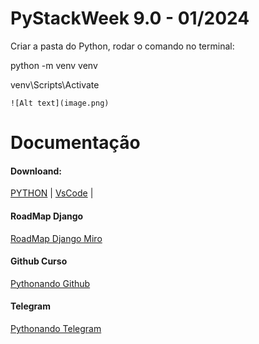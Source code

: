 # PyStackWeek 9.0 - 01/2024

Criar a pasta do Python, rodar o comando no terminal:<p>
    python -m venv venv <p>
    venv\Scripts\Activate <p>

    ![Alt text](image.png)

# Documentação

#### Downloand: <Br>
[​PYTHON](https://www.python.org/)  | [VsCode](https://code.visualstudio.com/download) |

#### RoadMap Django
[RoadMap Django Miro](https://miro.com/app/board/uXjVP0haEzs=/)

#### Github Curso
[Pythonando Github](https://github.com/Pythonando)

#### Telegram
[Pythonando Telegram](https://t.me/pythonando)

